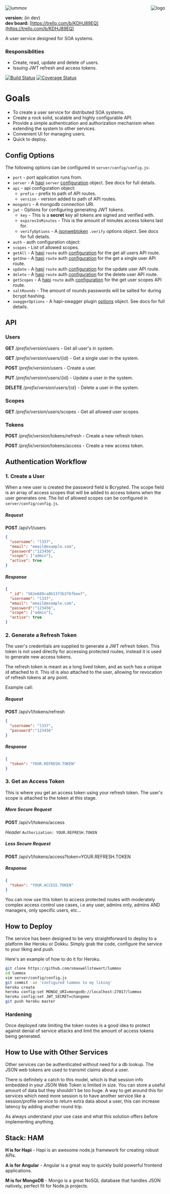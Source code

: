 <img alt="logo" align="right" src="https://raw.github.com/smaxwellstewart/lummox/master/images/logo.png" />

<img alt="lummox" src="https://raw.github.com/smaxwellstewart/lummox/master/images/lummox.png" />

**version:** (in dev) <br/>
**dev board:** [https://trello.com/b/KDHJ89EQ](https://trello.com/b/KDHJ89EQ)

A user service designed for SOA systems.

### Responsiblities

- Create, read, update and delete of users.
- Issuing JWT refresh and access tokens.

[![Build Status](https://travis-ci.org/smaxwellstewart/lummox.svg?branch=master)](https://travis-ci.org/smaxwellstewart/lummox)
[![Coverage Status](https://coveralls.io/repos/smaxwellstewart/lummox/badge.svg?branch=master&service=github)](https://coveralls.io/github/smaxwellstewart/lummox?branch=master)

# Goals

- To create a user service for distributed SOA systems.
- Create a rock solid, scalable and highly configurable API.
- Provide a simple authentication and authorization mechanism when extending the system to other services.
- Convenient UI for managing users.
- Quick to deploy.

## Config Options

The following options can be configured in `server/config/config.js`:

- `port` - port application runs from.
- `server` - A [hapi](https://github.com/hapijs/hapi) `server` [configuration](https://github.com/hapijs/hapi/blob/master/API.md#new-serveroptions) object. See docs for full details.
- `api` - api configuration object:
  - `prefix` - prefix to path of API routes.
  - `version` - version added to path of API routes.
- `mongoUri` - A mongodb connection URI.
- `jwt` - Options for configuring generating JWT tokens.
  - `key` - This is a **secret** key all tokens are signed and verified with.
  - `expiresInMinutes` - This is the amount of minutes access tokens last for.
  - `verifyOptions` - A [jsonwebtoken](https://github.com/auth0/node-jsonwebtoken) `.verify` options object. See docs for full details.
- `auth` - auth configuration object:
 - `scopes` - List of allowed scopes.
 - `getAll` - A [hapi](https://github.com/hapijs/hapi) `route` auth [configuration](https://github.com/hapijs/hapi/blob/master/API.md#route-options) for the get all users API route.
 - `getOne` - A [hapi](https://github.com/hapijs/hapi) `route` auth [configuration](https://github.com/hapijs/hapi/blob/master/API.md#route-options) for the get a single user API route.
 - `update` - A [hapi](https://github.com/hapijs/hapi) `route` auth [configuration](https://github.com/hapijs/hapi/blob/master/API.md#route-options) for the update user API route.
 - `delete` - A [hapi](https://github.com/hapijs/hapi) `route` auth [configuration](https://github.com/hapijs/hapi/blob/master/API.md#route-options) for the delete user API route.
 - `getScopes` - A [hapi](https://github.com/hapijs/hapi) `route` auth [configuration](https://github.com/hapijs/hapi/blob/master/API.md#route-options) for the get user scopes API route.
- `saltRounds` - The amount of rounds passwords will be salted for during bcrypt hashing.
- `swaggerOptions` - A hapi-swagger plugin  [options](https://github.com/glennjones/hapi-swagger#options) object. See docs for full details.

## API

### Users

**GET** /*prefix*/*version*/users - Get all user's in system.

**GET** /*prefix*/*version*/users/{id} - Get a single user in the system.

**POST** /*prefix*/*version*/users - Create a user.

**PUT** /*prefix*/*version*/users/{id} - Update a user in the system.

**DELETE** /*prefix*/*version*/users/{id} - Delete a user in the system.

### Scopes

**GET** /*prefix*/*version*/users/scopes - Get all allowed user scopes.

### Tokens

**POST** /*prefix*/*version*/tokens/refresh - Create a new refresh token.

**POST** /*prefix*/*version*/tokens/access - Create a new access token.

## Authentication Workflow

### 1. Create a User

When a new user is created the password field is Bcrypted.  The scope field is an array
of access scopes that will be added to access tokens when the user generates one. The list of allowed
scopes can be configured in `server/config/config.js`.

##### Request

**POST** /api/v1/users

```JSON
{
  "username": "l337",
  "email": "email@example.com",
  "password":"123456",
  "scope": ["admin"],
  "active": true
}
```

##### Response

```JSON
{
  "_id": "562e689ca8b13f3b2f6fbeef",
  "username": "l337",
  "email": "email@example.com",
  "password":"123456",
  "scope": ["admin"],
  "active": true
}
```

### 2. Generate a Refresh Token

The user's credentials are supplied to generate a JWT refresh token. This token is not used directly for accessing protected routes, instead it is used to generate new access tokens.

The refresh token is meant as a long lived token, and as such has a unique id attached to it. This id is also attached to the user, allowing for revocation of refresh tokens at any point.

Example call:

##### Request

**POST** /api/v1/tokens/refresh

```JSON
{
  "username": "l337",
  "password":"123456"
}
```

##### Response

```Json
{
  "token": "YOUR.REFRESH.TOKEN"
}
```

### 3. Get an Access Token

This is where you get an access token using your refresh token. The user's scope is attached to the token at this stage.


##### More Secure Request

**POST** /api/v1/tokens/access

*Header*
`Authorization: YOUR.REFRESH.TOKEN`

##### Less Secure Request

**POST** /api/v1/tokens/access?token=YOUR.REFRESH.TOKEN

##### Response

```Json
{
  "token": "YOUR.ACCESS.TOKEN"
}
```

You can now use this token to access protected routes with moderately complex access control use cases, i.e any user, admins only, admins AND managers, only specific users, etc...

## How to Deploy

The service has been designed to be very straightforward to deploy to a platform like Heroku or Dokku. Simply grab the code, configure the service to your liking and push.

Here's an example of how to do it for Heroku.

```bash
git clone https://github.com/smaxwellstewart/lummox
cd lummox
vim server/config/config.js
git commit -am 'configured lummox to my liking'
heroku create
heroku config:set MONGO_URI=mongodb://localhost:27017/lummox
heroku config:set JWT_SECRET=changeme
git push heroku master
```

### Hardening

Once deployed rate limiting the token routes is a good idea to protect against denial of service attacks and limit the amount of access tokens being generated.

## How to Use with Other Services

Other services can be authenticated without need for a db lookup. The JSON web tokens are used to transmit claims about a user.

There is definitely a catch to this model, which is that session info embedded in your JSON Web Token is limited in size. You can store a useful amount of data but they shouldn't be too huge. A way to get around this for services which need more session is to have another service like a session/profile service to return extra data about a user, this can increase latency by adding another round trip.

As always understand your use case and what this solution offers before implementing anything.

## Stack: HAM

**H is for Hapi** - Hapi is an awesome node.js framework for creating robust APIs.

**A is for Angular** - Angular is a great way to quickly build powerful frontend applications.

**M is for MongoDB** - Mongo is a great NoSQL database that handles JSON natively, perfect fit for Node.js projects.
